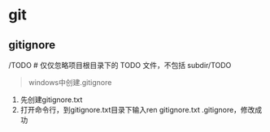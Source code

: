 # git

## gitignore

/TODO     # 仅仅忽略项目根目录下的 TODO 文件，不包括 subdir/TODO
> windows中创建.gitignore

1. 先创建gitignore.txt
2. 打开命令行，到gitignore.txt目录下输入ren gitignore.txt .gitignore，修改成功